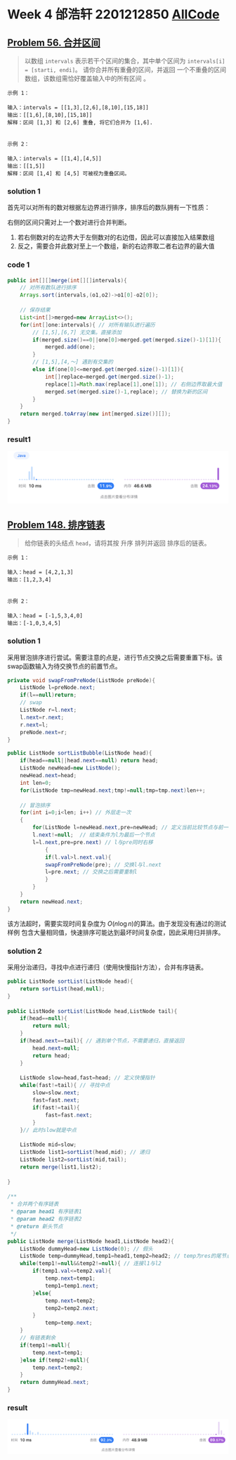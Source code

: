 # Week 4 邰浩轩 2201212850 [AllCode](./Main.java)

## [Problem 56. 合并区间](https://leetcode.cn/problems/merge-intervals/)

> 以数组 `intervals` 表示若干个区间的集合，其中单个区间为 `intervals[i] = [starti, endi]`。
> 请你合并所有重叠的区间，并返回 一个不重叠的区间数组，该数组需恰好覆盖输入中的所有区间 。

```text
示例 1：

输入：intervals = [[1,3],[2,6],[8,10],[15,18]]
输出：[[1,6],[8,10],[15,18]]
解释：区间 [1,3] 和 [2,6] 重叠, 将它们合并为 [1,6].
        
     
示例 2：

输入：intervals = [[1,4],[4,5]]
输出：[[1,5]]
解释：区间 [1,4] 和 [4,5] 可被视为重叠区间。
```

### solution 1

首先可以对所有的数对根据左边界进行排序，排序后的数队拥有一下性质：

右侧的区间只需对上一个数对进行合并判断。

1. 若右侧数对的左边界大于左侧数对的右边借，因此可以直接加入结果数组
2. 反之，需要合并此数对至上一个数组，新的右边界取二者右边界的最大值

### code 1

```java
public int[][]merge(int[][]intervals){
    // 对所有数队进行排序
    Arrays.sort(intervals,(o1,o2)->o1[0]-o2[0]);

    // 保存结果
    List<int[]>merged=new ArrayList<>();
    for(int[]one:intervals){ // 对所有输队进行遍历
        // [1,5],[6,7] 无交集。直接添加
        if(merged.size()==0||one[0]>merged.get(merged.size()-1)[1]){
            merged.add(one);
        }
        // [1,5],[4,～] 遇到有交集的
        else if(one[0]<=merged.get(merged.size()-1)[1]){
            int[]replace=merged.get(merged.size()-1);
            replace[1]=Math.max(replace[1],one[1]); // 右侧边界取最大值
            merged.set(merged.size()-1,replace); // 替换为新的区间
        }
    }
    return merged.toArray(new int[merged.size()][]);
}
```

### result1

![](p1-1.png)

## [Problem 148. 排序链表](https://leetcode.cn/problems/sort-list/)

> 给你链表的头结点 `head`，请将其按 升序 排列并返回 排序后的链表。

```text
示例 1：

输入：head = [4,2,1,3]
输出：[1,2,3,4]
        
     
示例 2：

输入：head = [-1,5,3,4,0]
输出：[-1,0,3,4,5]
```

### solution 1

采用冒泡排序进行尝试。需要注意的点是，进行节点交换之后需要重置下标。该swap函数输入为待交换节点的前置节点。

```java
private void swapFromPreNode(ListNode preNode){
    ListNode l=preNode.next;
    if(l==null)return;
    // swap
    ListNode r=l.next;
    l.next=r.next;
    r.next=l;
    preNode.next=r;
}
```

```java
public ListNode sortListBubble(ListNode head){
    if(head==null||head.next==null) return head;
    ListNode newHead=new ListNode();
    newHead.next=head;
    int len=0;
    for(ListNode tmp=newHead.next;tmp!=null;tmp=tmp.next)len++;

    // 冒泡排序
    for(int i=0;i<len; i++) // 外层走一次
    {
        for(ListNode l=newHead.next,pre=newHead; // 定义当前比较节点与前一节点
        l.next!=null;  // 结束条件为l为最后一个节点
        l=l.next,pre=pre.next) // l与pre同时右移
            {
            if(l.val>l.next.val){
            swapFromPreNode(pre); // 交换l与l.next
            l=pre.next; // 交换之后需要重制l
            }
        }
    }
    return newHead.next;
}
```

该方法超时，需要实现时间复杂度为 $O(n \log n)$的算法。由于发现没有通过的测试样例
包含大量相同值，快速排序可能达到最坏时间复杂度，因此采用归并排序。

### solution 2

采用分治递归，寻找中点进行递归（使用快慢指针方法），合并有序链表。

```java
public ListNode sortList(ListNode head){
    return sortList(head,null);
}

public ListNode sortList(ListNode head,ListNode tail){
    if(head==null){
        return null;
    }
    if(head.next==tail){ // 遇到单个节点，不需要递归，直接返回
        head.next=null;
        return head;
    }
    
    ListNode slow=head,fast=head; // 定义快慢指针
    while(fast!=tail){ // 寻找中点
        slow=slow.next;
        fast=fast.next;
        if(fast!=tail){
            fast=fast.next;
        }
    }// 此时slow就是中点
    
    ListNode mid=slow;
    ListNode list1=sortList(head,mid); // 递归
    ListNode list2=sortList(mid,tail);
    return merge(list1,list2);

}

/**
 * 合并两个有序链表
 * @param head1 有序链表1
 * @param head2 有序链表2
 * @return 新头节点
 */
public ListNode merge(ListNode head1,ListNode head2){
    ListNode dummyHead=new ListNode(0); // 假头
    ListNode temp=dummyHead,temp1=head1,temp2=head2; // temp为res的尾节点
    while(temp1!=null&&temp2!=null){ // 连接l1与l2
        if(temp1.val<=temp2.val){
            temp.next=temp1;
            temp1=temp1.next;
        }else{
            temp.next=temp2;
            temp2=temp2.next;
        }
            temp=temp.next;
    }
    // 有链表剩余
    if(temp1!=null){
        temp.next=temp1;
    }else if(temp2!=null){
        temp.next=temp2;
    }
    return dummyHead.next;
}
```
### result

![](p2-2.png)





